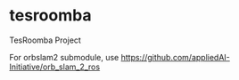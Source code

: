 # tesroomba
TesRoomba Project


For orbslam2 submodule, use https://github.com/appliedAI-Initiative/orb_slam_2_ros
